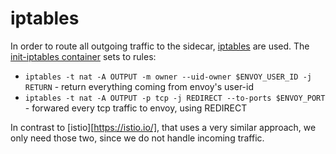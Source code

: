 # iptables

In order to route all outgoing traffic to the sidecar, [iptables](https://linux.die.net/man/8/iptables) are used. 
The [init-iptables container](https://quay.io/repository/fiware/init-iptables) sets to rules:

* ```iptables -t nat -A OUTPUT -m owner --uid-owner $ENVOY_USER_ID -j RETURN``` - return everything coming from envoy's user-id
* ```iptables -t nat -A OUTPUT -p tcp -j REDIRECT --to-ports $ENVOY_PORT``` - forwared every tcp traffic to envoy, using REDIRECT

In contrast to [istio][https://istio.io/], that uses a very similar approach, we only need those two, since we do not handle incoming traffic.